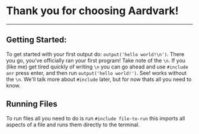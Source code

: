 # Thank you for choosing Aardvark!
---
## Getting Started:
To get started with your first output do: `output('hello world!\n')`. There you go, you've officially ran your first program! Take note of the `\n`. If you (like me) get tired quickly of writing `\n` you can go ahead and use `#include anr` press enter, and then run `output('hello world!')`. See! works without the `\n`. We'll talk more about `#include` later, but for now thats all you need to know.

## Running Files
To run files all you need to do is run `#include file-to-run` this imports all aspects of a file and runs them directly to the terminal.
